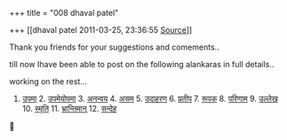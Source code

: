 +++
title = "008 dhaval patel"

+++
[[dhaval patel	2011-03-25, 23:36:55 [Source](https://groups.google.com/g/samskrita/c/gjLhK_8a2QM)]]



Thank you friends for your suggestions and comements..



till now Ihave been able to post on the following alankaras in full details..

working on the rest...

1.  [उपमा](http://sanskritworld.in/upama-subject-list/) 2.  [उपमेयोपमा](http://sanskritworld.in/upameyopama-उपमेयोपमा/) 3.  [अनन्वय](http://sanskritworld.in/ananvaya-alankara-अनन्वय/) 4.  [असम](http://sanskritworld.in/asama-alankara-असम/) 5.  [उदाहरण](http://sanskritworld.in/udaaharana-उदाहरण/) 6.  [प्रतीप](http://sanskritworld.in/pratipa-प्रतीप-अलङ्कार/) 7.  [रूपक](http://sanskritworld.in/rupaka-alankaara-रुपक-अलङ्कार/) 8.  [परिणाम](http://sanskritworld.in/parinama-परिणाम-अलङ्कार/) 9.  [उल्लेख](http://sanskritworld.in/ullekha-उल्लेख-अलङ्कार/) 10. [स्मृति](http://sanskritworld.in/smriti-smruti-alankara-स्मृति/) 11. [भ्रान्तिमान्‌](http://sanskritworld.in/bhraantimaan-भ्रान्तिमत्%20/) 12. [सन्देह](http://sanskritworld.in/sandeha-alankaara-सन्देह-2/)



